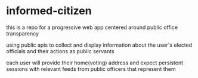 # informed-citizen

this is a repo for a progressive web app centered around public office transparency

using public apis to collect and display information about the user's elected officials
and their actions as public servants

each user will provide their home(voting) address and expect persistent sessions with relevant feeds from
public officers that represent them
